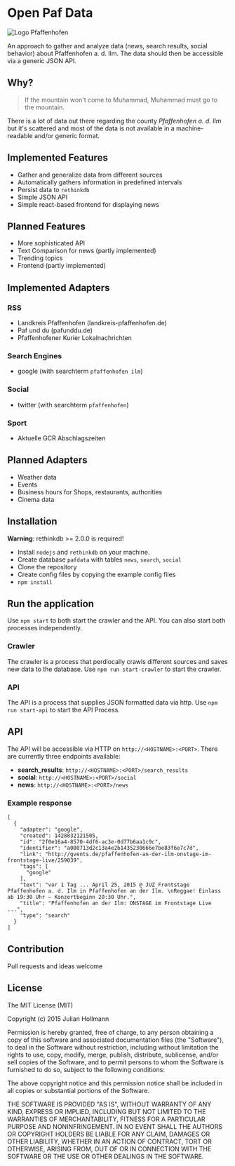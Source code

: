 # Open Paf Data

![Logo Pfaffenhofen](http://upload.wikimedia.org/wikipedia/commons/thumb/6/6b/Wappen_Landkreis_Pfaffenhofen_an_der_Ilm.svg/140px-Wappen_Landkreis_Pfaffenhofen_an_der_Ilm.svg.png)

An approach to gather and analyze data (news, search results, social behavior) about Pfaffenhofen a. d. Ilm.
The data should then be accessible via a generic JSON API.

## Why?

> If the mountain won't come to Muhammad, Muhammad must go to the mountain.

There is a lot of data out there regarding the county *Pfaffenhofen a. d. Ilm* but it's scattered and most of the data is not available in a machine-readable and/or generic format.

## Implemented Features

* Gather and generalize data from different sources
* Automatically gathers information in predefined intervals
* Persist data to `rethinkdb`
* Simple JSON API
* Simple react-based frontend for displaying news

## Planned Features
* More sophisticated API
* Text Comparison for news (partly implemented)
* Trending topics
* Frontend (partly implemented)

## Implemented Adapters

### RSS
* Landkreis Pfaffenhofen (landkreis-pfaffenhofen.de)
* Paf und du (pafunddu.de)
* Pfaffenhofener Kurier Lokalnachrichten

### Search Engines
* google (with searchterm `pfaffenhofen ilm`)

### Social
* twitter (with searchterm `pfaffenhofen`)

### Sport
* Aktuelle GCR Abschlagszeiten

## Planned Adapters
* Weather data
* Events
* Business hours for Shops, restaurants, authorities
* Cinema data

## Installation

**Warning**: rethinkdb >= 2.0.0 is required!

* Install `nodejs` and `rethinkdb` on your machine.
* Create database `pafdata` with tables `news`, `search`, `social`
* Clone the repository
* Create config files by copying the example config files
* `npm install`

## Run the application

Use `npm start` to both start the crawler and the API. You can also start both processes independently.

### Crawler
The crawler is a process that perdiocally crawls different sources and saves new data to the database. Use `npm run start-crawler` to start the crawler.

### API
The API is a process that supplies JSON formatted data via http. Use `npm run start-api` to start the API Process.

## API
The API will be accessible via HTTP on `http://<HOSTNAME>:<PORT>`.
There are currently three endpoints available:

* **search_results**: `http://<HOSTNAME>:<PORT>/search_results`
* **social**: `http://<HOSTNAME>:<PORT>/social`
* **news**: `http://<HOSTNAME>:<PORT>/news`

### Example response

```json:
[
  {
    "adapter": "google",
    "created": 1428832121505,
    "id": "2f0e16a4-8570-4df6-ac3e-0d77b6aa1c9c",
    "identifier": "a080713d2c13a4e2b1435230666e7be83f6e7c7d",
    "link": "http://gvents.de/pfaffenhofen-an-der-ilm-onstage-im-frontstage-live/259039",
    "tags": [
      "google"
    ],
    "text": "vor 1 Tag ... April 25, 2015 @ JUZ Frontstage Pfaffenhofen a. d. Ilm in Pfaffenhofen an der Ilm. \nReggae! Einlass ab 19:30 Uhr – Konzertbeginn 20:30 Uhr.",
    "title": "Pfaffenhofen an der Ilm: ONSTAGE im Frontstage Live ...",
    "type": "search"
  }
]
```

## Contribution
Pull requests and ideas welcome

## License
The MIT License (MIT)

Copyright (c) 2015 Julian Hollmann

Permission is hereby granted, free of charge, to any person obtaining a copy of this software and associated documentation files (the "Software"), to deal in the Software without restriction, including without limitation the rights to use, copy, modify, merge, publish, distribute, sublicense, and/or sell copies of the Software, and to permit persons to whom the Software is furnished to do so, subject to the following conditions:

The above copyright notice and this permission notice shall be included in all copies or substantial portions of the Software.

THE SOFTWARE IS PROVIDED "AS IS", WITHOUT WARRANTY OF ANY KIND, EXPRESS OR IMPLIED, INCLUDING BUT NOT LIMITED TO THE WARRANTIES OF MERCHANTABILITY, FITNESS FOR A PARTICULAR PURPOSE AND NONINFRINGEMENT. IN NO EVENT SHALL THE AUTHORS OR COPYRIGHT HOLDERS BE LIABLE FOR ANY CLAIM, DAMAGES OR OTHER LIABILITY, WHETHER IN AN ACTION OF CONTRACT, TORT OR OTHERWISE, ARISING FROM, OUT OF OR IN CONNECTION WITH THE SOFTWARE OR THE USE OR OTHER DEALINGS IN THE SOFTWARE.
